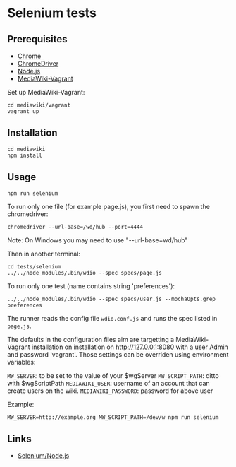 # Selenium tests

## Prerequisites

- [Chrome](https://www.google.com/chrome/)
- [ChromeDriver](https://sites.google.com/a/chromium.org/chromedriver/)
- [Node.js](https://nodejs.org/en/)
- [MediaWiki-Vagrant](https://www.mediawiki.org/wiki/MediaWiki-Vagrant)

Set up MediaWiki-Vagrant:

    cd mediawiki/vagrant
    vagrant up

## Installation

    cd mediawiki
    npm install

## Usage

    npm run selenium

To run only one file (for example page.js), you first need to spawn the chromedriver:

    chromedriver --url-base=/wd/hub --port=4444
Note: On Windows you may need to use "--url-base=wd/hub"

Then in another terminal:

    cd tests/selenium
    ../../node_modules/.bin/wdio --spec specs/page.js

To run only one test (name contains string 'preferences'):

    ../../node_modules/.bin/wdio --spec specs/user.js --mochaOpts.grep preferences

The runner reads the config file `wdio.conf.js` and runs the spec listed in
`page.js`.

The defaults in the configuration files aim are targetting  a MediaWiki-Vagrant
installation on installation on http://127.0.0.1:8080 with a user Admin and
password 'vagrant'.  Those settings can be overriden using environment
variables:

`MW_SERVER`: to be set to the value of your $wgServer
`MW_SCRIPT_PATH`: ditto with  $wgScriptPath
`MEDIAWIKI_USER`: username of an account that can create users on the wiki.
`MEDIAWIKI_PASSWORD`: password for above user

Example:

    MW_SERVER=http://example.org MW_SCRIPT_PATH=/dev/w npm run selenium

## Links

- [Selenium/Node.js](https://www.mediawiki.org/wiki/Selenium/Node.js)
